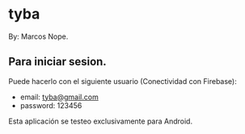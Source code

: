 # tyba

By: Marcos Nope. 

## Para iniciar sesion.
Puede hacerlo con el siguiente usuario (Conectividad con Firebase):
- email: tyba@gmail.com
- password: 123456

Esta aplicación se testeo exclusivamente para Android.

